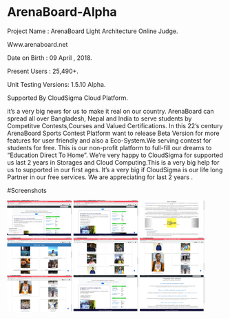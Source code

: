 # ArenaBoard-Alpha
Project Name : ArenaBoard Light Architecture Online Judge.

Www.arenaboard.net 

Date on Birth : 09 April , 2018. 

Present Users : 25,490+. 

Unit Testing Versions:  1.5.10 Alpha. 

Supported By CloudSigma Cloud Platform. 

it’s a very big news for us to make it real on our country. ArenaBoard can spread all over Bangladesh, Nepal and India to serve students by Competitve Contests,Courses and Valued Certifications. In this 22’s century ArenaBoard Sports Contest Platform want to release Beta Version for more features for user friendly and also a Eco-System.We serving contest for students for free. This is our non-profit platform to full-fill our dreams to “Education Direct To Home”. We’re very happy to CloudSigma for supported us last 2 years in Storages and Cloud Computing.This is a very big help for us to supported in our first ages. It’s a very big if CloudSigma  is our life long Partner in our free services. We are appreciating for last 2 years .

#Screenshots

<img src="https://raw.githubusercontent.com/Md-Sanaul-Haque-Shanto/ArenaBoard-Alpha/master/last%20Version%20ScreenShots/2020-03-08-030454_1366x768_scrot.png" width="150px" />

<img src="https://raw.githubusercontent.com/Md-Sanaul-Haque-Shanto/ArenaBoard-Alpha/master/last%20Version%20ScreenShots/2020-03-08-030503_1366x768_scrot.png" width="150px" />

<img src="https://raw.githubusercontent.com/Md-Sanaul-Haque-Shanto/ArenaBoard-Alpha/master/last%20Version%20ScreenShots/2020-03-18-174838_1366x768_scrot.png" width="150px" />

 <img src="https://raw.githubusercontent.com/Md-Sanaul-Haque-Shanto/ArenaBoard-Alpha/master/last%20Version%20ScreenShots/2020-03-10-074309_1366x768_scrot.png" width="150px" /> 
 
 <img src="https://raw.githubusercontent.com/Md-Sanaul-Haque-Shanto/ArenaBoard-Alpha/master/last%20Version%20ScreenShots/2020-03-10-074314_1366x768_scrot.png" width="150px" />
 
  <img src="https://raw.githubusercontent.com/Md-Sanaul-Haque-Shanto/ArenaBoard-Alpha/master/last%20Version%20ScreenShots/2020-03-10-074318_1366x768_scrot.png" width="150px" /> 
  
  <img src="https://raw.githubusercontent.com/Md-Sanaul-Haque-Shanto/ArenaBoard-Alpha/master/last%20Version%20ScreenShots/2020-03-10-074322_1366x768_scrot.png" width="150px" /> 
  
  <img src="https://raw.githubusercontent.com/Md-Sanaul-Haque-Shanto/ArenaBoard-Alpha/master/last%20Version%20ScreenShots/2020-03-18-174735_1366x768_scrot.png" width="150px" /> 
  
  <img src="https://raw.githubusercontent.com/Md-Sanaul-Haque-Shanto/ArenaBoard-Alpha/master/last%20Version%20ScreenShots/2020-03-18-174756_1366x768_scrot.png" width="150px" /> 
  
 
